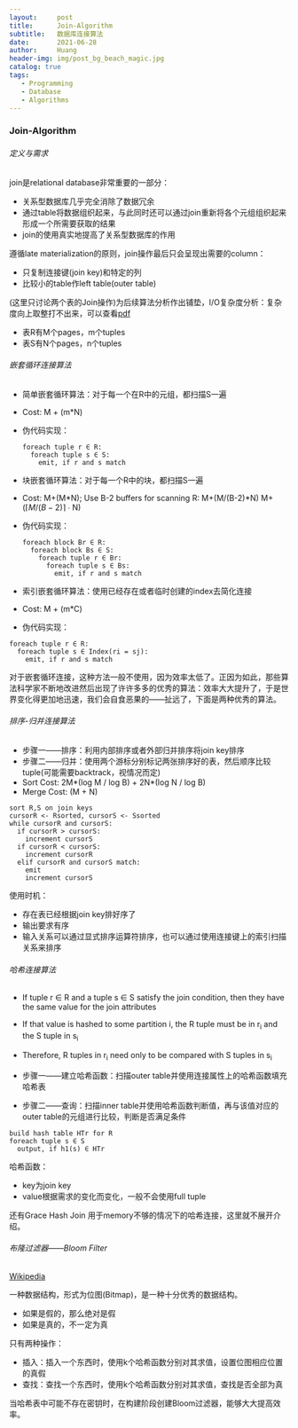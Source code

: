```yaml
---
layout:     post
title:      Join-Algorithm
subtitle:   数据库连接算法
date:       2021-06-28
author:     Huang
header-img: img/post_bg_beach_magic.jpg
catalog: true
tags:
   - Programming
   - Database	
   - Algorithms
---
```


### Join-Algorithm

###### 定义与需求

join是relational database非常重要的一部分：

* 关系型数据库几乎完全消除了数据冗余
* 通过table将数据组织起来，与此同时还可以通过join重新将各个元组组织起来形成一个所需要获取的结果
* join的使用真实地提高了关系型数据库的作用

遵循late materialization的原则，join操作最后只会呈现出需要的column：

* 只复制连接键(join key)和特定的列
* 比较小的table作left table(outer table)

(这里只讨论两个表的Join操作)为后续算法分析作出铺垫，I/O复杂度分析：复杂度向上取整打不出来，可以查看[pdf](https://15445.courses.cs.cmu.edu/fall2019/slides/11-joins.pdf)

* 表R有M个pages，m个tuples
* 表S有N个pages，n个tuples

###### 嵌套循环连接算法

* 简单嵌套循环算法：对于每一个在R中的元组，都扫描S一遍

* Cost: M + (m\*N)

* 伪代码实现：

  ```pseudocode
  foreach tuple r ∈ R:
    foreach tuple s ∈ S:
      emit, if r and s match
  ```



* 块嵌套循环算法：对于每一个R中的块，都扫描S一遍

* Cost: M+(M*N);  Use B-2 buffers for scanning R: M+(M/(B-2)\*N) M+ ($\lceil M / (B-2) \rceil$ ∙ N)

* 伪代码实现：

  ```pseudocode
  foreach block Br ∈ R:
    foreach block Bs ∈ S:
      foreach tuple r ∈ Br:
        foreach tuple s ∈ Bs:
          emit, if r and s match
  ```



* 索引嵌套循环算法：使用已经存在或者临时创建的index去简化连接
* Cost: M + (m\*C)
* 伪代码实现：

```pseudocode
foreach tuple r ∈ R:
  foreach tuple s ∈ Index(ri = sj):
    emit, if r and s match
```



对于嵌套循环连接，这种方法一般不使用，因为效率太低了。正因为如此，那些算法科学家不断地改进然后出现了许许多多的优秀的算法：效率大大提升了，于是世界变化得更加地迅速，我们会自食恶果的——扯远了，下面是两种优秀的算法。

###### 排序-归并连接算法

* 步骤一——排序：利用内部排序或者外部归并排序将join key排序
* 步骤二——归并：使用两个游标分别标记两张排序好的表，然后顺序比较tuple(可能需要backtrack，视情况而定)
* Sort Cost: 2M\*(log M / log B) + 2N\*(log N / log B)   
* Merge Cost: (M + N)

```pseudocode
sort R,S on join keys
cursorR <- Rsorted, cursorS <- Ssorted
while cursorR and cursorS:
  if cursorR > cursorS:
    increment cursorS
  if cursorR < cursorS:
    increment cursorR
  elif cursorR and cursorS match:
    emit
    increment cursorS
```

使用时机：

* 存在表已经根据join key排好序了
* 输出要求有序
* 输入关系可以通过显式排序运算符排序，也可以通过使用连接键上的索引扫描关系来排序

###### 哈希连接算法

* If tuple r ∈ R and a tuple s ∈ S satisfy the join condition, then they have the same value for the join attributes
* If that value is hashed to some partition i, the R tuple must be in r<sub>i</sub> and the S tuple in s<sub>i</sub>
* Therefore, R tuples in r<sub>i</sub> need only to be compared with S tuples in s<sub>i</sub>

* 步骤一——建立哈希函数：扫描outer table并使用连接属性上的哈希函数填充哈希表
* 步骤二——查询：扫描inner table并使用哈希函数判断值，再与该值对应的outer table的元组进行比较，判断是否满足条件

```pseudocode
build hash table HTr for R
foreach tuple s ∈ S
  output, if h1(s) ∈ HTr
```

哈希函数：

* key为join key
* value根据需求的变化而变化，一般不会使用full tuple

还有Grace Hash Join 用于memory不够的情况下的哈希连接，这里就不展开介绍。

###### 布隆过滤器——Bloom Filter

[Wikipedia](https://en.wikipedia.org/wiki/Bloom_filter)

一种数据结构，形式为位图(Bitmap)，是一种十分优秀的数据结构。

* 如果是假的，那么绝对是假
* 如果是真的，不一定为真

只有两种操作：

* 插入：插入一个东西时，使用k个哈希函数分别对其求值，设置位图相应位置的真假
* 查找：查找一个东西时，使用k个哈希函数分别对其求值，查找是否全部为真

当哈希表中可能不存在密钥时，在构建阶段创建Bloom过滤器，能够大大提高效率。